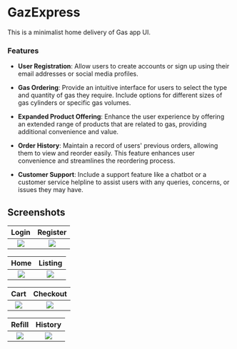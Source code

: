 # GazExpress

This is a minimalist home delivery of Gas app UI.

### Features
- **User Registration**: Allow users to create accounts or sign up using their email addresses or social media profiles.

- **Gas Ordering**: Provide an intuitive interface for users to select the type and quantity of gas they require. Include options for different sizes of gas cylinders or specific gas volumes.

- **Expanded Product Offering**: Enhance the user experience by offering an extended range of products that are related to gas, providing additional convenience and value.

- **Order History**: Maintain a record of users' previous orders, allowing them to view and reorder easily. This feature enhances user convenience and streamlines the reordering process.

- **Customer Support**: Include a support feature like a chatbot or a customer service helpline to assist users with any queries, concerns, or issues they may have.


## Screenshots


Login                      |  Register
:-------------------------:|:-------------------------:
![](https://github.com/cedricbahirwe/GazExpress/assets/49038614/571d4ba8-4f27-458f-bf0b-aa3cbc635d41)  |  ![](https://github.com/cedricbahirwe/GazExpress/assets/49038614/0325c9f2-f6fb-4e42-95aa-903149163333)

Home                       |  Listing
:-------------------------:|:-------------------------:
![](https://github.com/cedricbahirwe/GazExpress/assets/49038614/9570b2ca-2bbf-433e-8978-a6a201247676)  |  ![](https://github.com/cedricbahirwe/GazExpress/assets/49038614/432b0e69-116f-4249-9a0c-9b28aeb00dbe)

Cart                       |  Checkout
:-------------------------:|:-------------------------:
![](https://github.com/cedricbahirwe/GazExpress/assets/49038614/235abeb3-c336-4f2b-8626-04af1e9fe9b6)  |  ![](https://github.com/cedricbahirwe/GazExpress/assets/49038614/4c71d997-2692-4bce-9e20-dcdac6368000)

Refill                     |  History
:-------------------------:|:-------------------------:
![](https://github.com/cedricbahirwe/GazExpress/assets/49038614/e2a09b9c-d182-4259-9d79-9c44f03b1d27)  |  ![](https://github.com/cedricbahirwe/GazExpress/assets/49038614/6de6fb69-73d8-48a3-9972-1850fa6be6e4)
